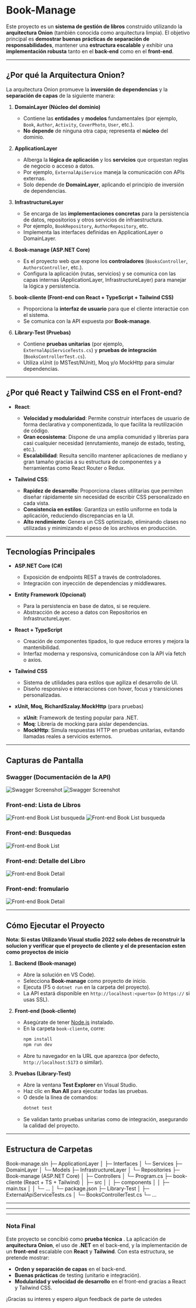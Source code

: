 # Book-Manage

Este proyecto es un **sistema de gestión de libros** construido utilizando la **arquitectura Onion** (también conocida como arquitectura limpia). El objetivo principal es **demostrar buenas prácticas de separación de responsabilidades**, mantener una **estructura escalable** y exhibir una **implementación robusta** tanto en el **back-end** como en el **front-end**.

---

## ¿Por qué la Arquitectura Onion?

La arquitectura Onion promueve la **inversión de dependencias** y la **separación de capas** de la siguiente manera:

1. **DomainLayer (Núcleo del dominio)**  
   - Contiene las **entidades** y **modelos** fundamentales (por ejemplo, `Book`, `Author`, `Activity`, `CoverPhoto`, `User`, etc.).  
   - **No depende** de ninguna otra capa; representa el **núcleo** del dominio.

2. **ApplicationLayer**  
   - Alberga la **lógica de aplicación** y los **servicios** que orquestan reglas de negocio o acceso a datos.  
   - Por ejemplo, `ExternalApiService` maneja la comunicación con APIs externas.  
   - Solo depende de **DomainLayer**, aplicando el principio de inversión de dependencias.

3. **InfrastructureLayer**  
   - Se encarga de las **implementaciones concretas** para la persistencia de datos, repositorios y otros servicios de infraestructura.  
   - Por ejemplo, `BookRepository`, `AuthorRepository`, etc.  
   - Implementa las interfaces definidas en ApplicationLayer o DomainLayer.

4. **Book-manage (ASP.NET Core)**  
   - Es el proyecto web que expone los **controladores** (`BooksController`, `AuthorsController`, etc.).  
   - Configura la aplicación (rutas, servicios) y se comunica con las capas internas (ApplicationLayer, InfrastructureLayer) para manejar la lógica y persistencia.

5. **book-cliente (Front-end con React + TypeScript + Tailwind CSS)**  
   - Proporciona la **interfaz de usuario** para que el cliente interactúe con el sistema.  
   - Se comunica con la API expuesta por **Book-manage**.

6. **Library-Test (Pruebas)**  
   - Contiene **pruebas unitarias** (por ejemplo, `ExternalApiServiceTests.cs`) y **pruebas de integración** (`BooksControllerTest.cs`).  
   - Utiliza xUnit (o MSTest/NUnit), Moq y/o MockHttp para simular dependencias.

---

## ¿Por qué React y Tailwind CSS en el Front-end?

- **React**:  
  - **Velocidad y modularidad**: Permite construir interfaces de usuario de forma declarativa y componentizada, lo que facilita la reutilización de código.  
  - **Gran ecosistema**: Dispone de una amplia comunidad y librerías para casi cualquier necesidad (enrutamiento, manejo de estado, testing, etc.).  
  - **Escalabilidad**: Resulta sencillo mantener aplicaciones de mediano y gran tamaño gracias a su estructura de componentes y a herramientas como React Router o Redux.

- **Tailwind CSS**:  
  - **Rapidez de desarrollo**: Proporciona clases utilitarias que permiten diseñar rápidamente sin necesidad de escribir CSS personalizado en cada vista.  
  - **Consistencia en estilos**: Garantiza un estilo uniforme en toda la aplicación, reduciendo discrepancias en la UI.  
  - **Alto rendimiento**: Genera un CSS optimizado, eliminando clases no utilizadas y minimizando el peso de los archivos en producción.

---

## Tecnologías Principales

- **ASP.NET Core (C#)**  
  - Exposición de endpoints REST a través de controladores.  
  - Integración con inyección de dependencias y middlewares.

- **Entity Framework (Opcional)**  
  - Para la persistencia en base de datos, si se requiere.  
  - Abstracción de acceso a datos con Repositorios en InfrastructureLayer.

- **React + TypeScript**  
  - Creación de componentes tipados, lo que reduce errores y mejora la mantenibilidad.  
  - Interfaz moderna y responsiva, comunicándose con la API vía fetch o axios.

- **Tailwind CSS**  
  - Sistema de utilidades para estilos que agiliza el desarrollo de UI.  
  - Diseño responsivo e interacciones con hover, focus y transiciones personalizadas.

- **xUnit, Moq, RichardSzalay.MockHttp** (para pruebas)  
  - **xUnit**: Framework de testing popular para .NET.  
  - **Moq**: Librería de mocking para aislar dependencias.  
  - **MockHttp**: Simula respuestas HTTP en pruebas unitarias, evitando llamadas reales a servicios externos.

---
## Capturas de Pantalla

### Swagger (Documentación de la API)
![Swagger Screenshot](./docs/images/api.png)
![Swagger Screenshot](./docs/images/api2.png)

### Front-end: Lista de Libros
![Front-end Book List busqueda](./docs/images/busqueda.png)
![Front-end Book List busqueda ](./docs/images/busqueda2.png)

### Front-end: Busquedas 

![Front-end Book List](./docs/images/busqueda.png)

### Front-end: Detalle del Libro
![Front-end Book Detail](./docs/images/detail.png)

### Front-end: fromulario 
![Front-end Book Detail](./docs/images/form.png)

---
## Cómo Ejecutar el Proyecto
 **Nota: Si estas Utilizando Visual studio 2022 solo debes de reconstruir la solucion  y verificar que el proyecto de cliente y el de presentacion esten como proyectos de inicio**

1. **Backend (Book-manage)**  
   - Abre la solución en VS Code).  
   - Selecciona **Book-manage** como proyecto de inicio.  
   - Ejecuta (F5 o `dotnet run` en la carpeta del proyecto).  
   - La API estará disponible en `http://localhost:<puerto>` (o `https://` si usas SSL).

2. **Front-end (book-cliente)**  
   - Asegúrate de tener [Node.js](https://nodejs.org) instalado.  
   - En la carpeta `book-cliente`, corre:
     ```bash
     npm install
     npm run dev
     ```
   - Abre tu navegador en la URL que aparezca (por defecto, `http://localhost:5173` o similar).

3. **Pruebas (Library-Test)**  
   - Abre la ventana **Test Explorer** en Visual Studio.  
   - Haz clic en **Run All** para ejecutar todas las pruebas.  
   - O desde la línea de comandos:
     ```bash
     dotnet test
     ```
   - Se validan tanto pruebas unitarias como de integración, asegurando la calidad del proyecto.

---

## Estructura de Carpetas

Book-manage.sln ├─ ApplicationLayer │ ├─ Interfaces │ └─ Services ├─ DomainLayer │ └─ Models ├─ InfrastructureLayer │ └─ Repositories ├─ Book-manage (ASP.NET Core) │ ├─ Controllers │ └─ Program.cs ├─ book-cliente (React + TS + Tailwind) │ ├─ src │ │ ├─ components │ │ ├─ main.tsx │ │ └─ ... │ └─ package.json ├─ Library-Test │ ├─ ExternalApiServiceTests.cs │ └─ BooksControllerTest.cs └─ ...



---



---


---

### Nota Final

Este proyecto se concibió como **prueba técnica** . La  aplicación de **arquitectura Onion**, el uso de **.NET** en el back-end, y la implementación de un **front-end** escalable con **React** y **Tailwind**. Con esta estructura, se pretende mostrar:

- **Orden y separación de capas** en el back-end.  
- **Buenas prácticas** de testing (unitario e integración).  
- **Modularidad y velocidad de desarrollo** en el front-end gracias a React y Tailwind CSS.

¡Gracias su interes y espero algun feedback de parte de ustedes




